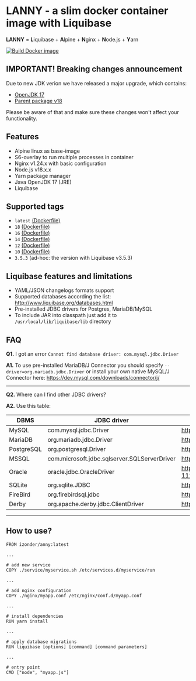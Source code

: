 # LANNY - a slim docker container image with Liquibase

**LANNY** = **L**iquibase + **A**lpine + **N**ginx + **N**ode.js + **Y**arn

[![Build Docker image](https://github.com/izonder/lanny/actions/workflows/docker-image.yml/badge.svg?branch=nodejs-18)](https://github.com/izonder/lanny/actions/workflows/docker-image.yml)

## IMPORTANT! Breaking changes announcement

Due to new JDK verion we have released a major upgrade, which contains:
- [OpenJDK 17](https://openjdk.org/projects/jdk/17/)
- [Parent package v18](https://hub.docker.com/r/izonder/janny/)

Please be aware of that and make sure these changes won't affect your functionality.

## Features

- Alpine linux as base-image
- S6-overlay to run multiple processes in container
- Nginx v1.24.x with basic configuration
- Node.js v18.x.x
- Yarn package manager
- Java OpenJDK 17 (JRE)
- Liquibase

## Supported tags

- `latest` [(Dockerfile)](https://github.com/izonder/lanny/blob/master/Dockerfile)
- `18` [(Dockerfile)](https://github.com/izonder/lanny/blob/nodejs-18/Dockerfile)
- `16` [(Dockerfile)](https://github.com/izonder/lanny/blob/nodejs-16/Dockerfile)
- `14` [(Dockerfile)](https://github.com/izonder/lanny/blob/nodejs-14/Dockerfile)
- `12` [(Dockerfile)](https://github.com/izonder/lanny/blob/nodejs-12/Dockerfile)
- `10` [(Dockerfile)](https://github.com/izonder/lanny/blob/nodejs-10/Dockerfile)
- `3.5.3` (ad-hoc: the version with Liquibase v3.5.3)

## Liquibase features and limitations

- YAML/JSON changelogs formats support
- Supported databases according the list: http://www.liquibase.org/databases.html
- Pre-installed JDBC drivers for Postgres, MariaDB/MySQL
- To include JAR into classpath just add it to `/usr/local/lib/liquibase/lib` directory

## FAQ

**Q1.** I got an error `Cannot find database driver: com.mysql.jdbc.Driver`

**A1.** To use pre-installed MariaDB/J Connector you should specify `--driver=org.mariadb.jdbc.Driver` or install your own native MySQL/J Connector here: https://dev.mysql.com/downloads/connector/j/

---

**Q2.** Where can I find other JDBC drivers?

**A2.** Use this table:

| DBMS | JDBC driver | URL |
|---|---|---|
| MySQL | com.mysql.jdbc.Driver | http://dev.mysql.com/downloads/connector/j/ |
| MariaDB | org.mariadb.jdbc.Driver | https://downloads.mariadb.org/connector-java/ |
| PostgreSQL | org.postgresql.Driver | https://jdbc.postgresql.org/download.html |
| MSSQL	| com.microsoft.jdbc.sqlserver.SQLServerDriver | http://www.microsoft.com/en-us/download |
| Oracle | oracle.jdbc.OracleDriver | http://www.oracle.com/technetwork/database/jdbc-112010-090769.html |
| SQLite | org.sqlite.JDBC | https://github.com/xerial/sqlite-jdbc/releases |
| FireBird | org.firebirdsql.jdbc | http://www.firebirdsql.org/en/jdbc-driver/ |
| Derby	| org.apache.derby.jdbc.ClientDriver | http://db.apache.org/derby/derby_downloads.html |

---

## How to use?

```
FROM izonder/anny:latest

...

# add new service
COPY ./service/myservice.sh /etc/services.d/myservice/run

...

# add nginx configuration
COPY ./nginx/myapp.conf /etc/nginx/conf.d/myapp.conf

...

# install dependencies
RUN yarn install

...

# apply database migrations
RUN liquibase [options] [command] [command parameters]

...

# entry point
CMD ["node", "myapp.js"]
```
